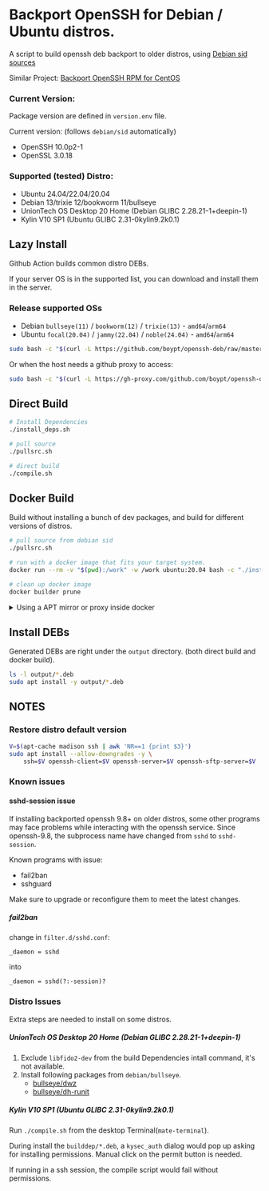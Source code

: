 # Backport OpenSSH for Debian / Ubuntu distros.

A script to build openssh deb backport to older distros, using [Debian sid sources](https://packages.debian.org/sid/openssh-server)

Similar Project: [Backport OpenSSH RPM for CentOS](https://github.com/boypt/openssh-rpms)

### Current Version:

Package version are defined in `version.env` file.

Current version: (follows `debian/sid` automatically)

- OpenSSH 10.0p2-1
- OpenSSL 3.0.18

### Supported (tested) Distro:

- Ubuntu 24.04/22.04/20.04
- Debian 13/trixie 12/bookworm 11/bullseye
- UnionTech OS Desktop 20 Home (Debian GLIBC 2.28.21-1+deepin-1) 
- Kylin V10 SP1 (Ubuntu GLIBC 2.31-0kylin9.2k0.1)

## Lazy Install

Github Action builds common distro DEBs.

If your server OS is in the supported list, you can download and install them in the server.

### Release supported OSs
- Debian `bullseye(11)` / `bookworm(12)` / `trixie(13)` - `amd64`/`arm64`
- Ubuntu  `focal(20.04)` / `jammy(22.04)` / `noble(24.04)` - `amd64`/`arm64`

```bash
sudo bash -c "$(curl -L https://github.com/boypt/openssh-deb/raw/master/lazy_install.sh)"
```

Or when the host needs a github proxy to access:

```bash
sudo bash -c "$(curl -L https://gh-proxy.com/github.com/boypt/openssh-deb/raw/master/lazy_install.sh)" @ gh-proxy.com
```

## Direct Build

```bash
# Install Dependencies
./install_deps.sh

# pull source
./pullsrc.sh

# direct build
./compile.sh
```

## Docker Build

Build without installing a bunch of dev packages, and build for different versions of distros.

```bash
# pull source from debian sid
./pullsrc.sh

# run with a docker image that fits your target system.
docker run --rm -v "$(pwd):/work" -w /work ubuntu:20.04 bash -c "./install_deps.sh && ./compile.sh"

# clean up docker image
docker builder prune
```

<details>

<summary>Using a APT mirror or proxy inside docker</summary>

using `-e` to set environment variables inside docker.

```bash
    docker run --rm -v "$(pwd):/work" -w /work \
        -e APT_MIRROR=mirrors.ustc.edu.cn \
        -e http_proxy=http://x.x.x.x \
        -e https_proxy=http://x.x.x.x \
        ubuntu:20.04 bash -c "./install_deps.sh && ./compile.sh"
```

</details>


## Install DEBs

Generated DEBs are right under the `output` directory. (both direct build and docker build).

```bash
ls -l output/*.deb
sudo apt install -y output/*.deb
```

## NOTES

### Restore distro default version

```bash
V=$(apt-cache madison ssh | awk 'NR==1 {print $3}')
sudo apt install --allow-downgrades -y \
    ssh=$V openssh-client=$V openssh-server=$V openssh-sftp-server=$V
```

### Known issues 

#### sshd-session issue

If installing backported openssh 9.8+ on older distros, some other programs may face problems while interacting with the openssh service. Since openssh-9.8, the subprocess name have changed from `sshd` to `sshd-session`.

Known programs with issue:

- fail2ban
- sshguard

Make sure to upgrade or reconfigure them to meet the latest changes.

##### fail2ban

change in `filter.d/sshd.conf`:

```
_daemon = sshd
```

into

```
_daemon = sshd(?:-session)?
```


### Distro Issues

Extra steps are needed to install on some distros.

##### UnionTech OS Desktop 20 Home (Debian GLIBC 2.28.21-1+deepin-1) 

1. Exclude `libfido2-dev` from the build Dependencies intall command, it's not available.
2. Install following packages from `debian/bullseye`.
    - [bullseye/dwz](https://packages.debian.org/bullseye/dwz)
    - [bullseye/dh-runit](https://packages.debian.org/bullseye/dh-runit)

##### Kylin V10 SP1 (Ubuntu GLIBC 2.31-0kylin9.2k0.1)

Run `./compile.sh` from the desktop Terminal(`mate-terminal`). 

During install the `builddep/*.deb`, a `kysec_auth` dialog would pop up asking for installing permissions. Manual click on the permit button is needed. 

If running in a ssh session, the compile script would fail without permissions.
